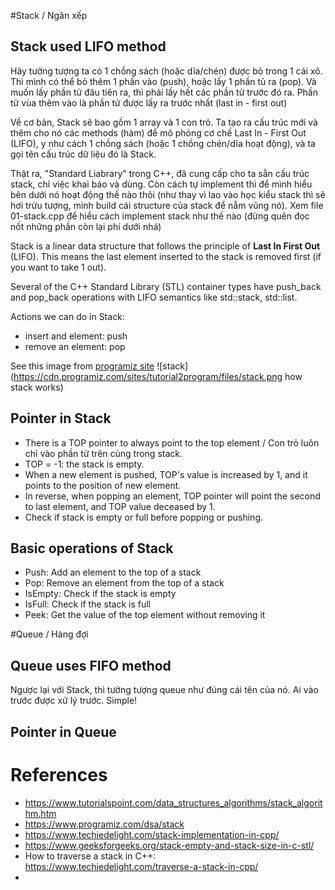 #Stack / Ngăn xếp
## Stack used LIFO method
Hãy tưởng tượng ta có 1 chồng sách (hoặc dĩa/chén) được bỏ trong 1 cái xô.
Thì mình có thể bỏ thêm 1 phần vào (push), hoặc lấy 1 phần tủ ra (pop).
Và muốn lấy phần tử đâu tiên ra, thì phải lấy hết các phần tử trước đó ra.
Phần tử vùa thêm vào là phần tử được lấy ra trước nhất (last in - first out)

Về cơ bản, Stack sẽ bao gồm 1 array và 1 con trỏ. Ta tạo ra cấu trúc mới và thêm cho nó các methods (hàm) để mô phỏng cơ chế Last In - First Out (LIFO), y như cách 1 chồng sách (hoặc 1 chồng chén/dĩa hoạt động), và ta gọi tên cấu trúc dữ liệu đó là Stack. 

Thật ra, "Standard Liabrary" trong C++, đã cung cấp cho ta sẵn cấu trúc stack, chỉ việc khai báo và dùng. Còn cách tự implement thì để mình hiểu bên dưới nó hoạt động thế nào thôi (như thay vì lao vào học kiểu stack thì sẽ hơi trừu tượng, mình build cái structure của stack để nẵm vũng nó). Xem file 01-stack.cpp để hiểu cách implement stack như thế nào (đừng quên đọc nốt những phần còn lại phí dưới nhá)

Stack is a linear data structure that follows the principle of **Last In First Out** (LIFO).
This means the last element inserted to the stack is removed first (if you want to take 1 out).

Several of the C++ Standard Library (STL) container types have push_back and pop_back operations with LIFO semantics like std::stack, std::list.

Actions we can do in Stack:
* insert and element: push
* remove an element: pop

See this image from [programiz site](https://www.programiz.com/dsa/stack)
![stack](https://cdn.programiz.com/sites/tutorial2program/files/stack.png how stack works)

## Pointer in Stack
* There is a TOP pointer to always point to the top element / Con trỏ luôn chỉ vào phần tử trên cùng trong stack.
* TOP = -1: the stack is empty.
* When a new element is pushed, TOP's value is increased by 1, and it points to the position of new element.
* In reverse, when popping an element, TOP pointer will point the second to last element, and TOP value deceased by 1.
* Check if stack is empty or full before popping or pushing.

## Basic operations of Stack
* Push: Add an element to the top of a stack
* Pop: Remove an element from the top of a stack
* IsEmpty: Check if the stack is empty
* IsFull: Check if the stack is full
* Peek: Get the value of the top element without removing it

#Queue / Hàng đợi
## Queue uses FIFO method
Ngược lại với Stack, thì tưởng tượng queue như đúng cái tên của nó. Ai vào trước được xử lý trước. Simple!

## Pointer in Queue

# References
- https://www.tutorialspoint.com/data_structures_algorithms/stack_algorithm.htm
- https://www.programiz.com/dsa/stack
- https://www.techiedelight.com/stack-implementation-in-cpp/
- https://www.geeksforgeeks.org/stack-empty-and-stack-size-in-c-stl/
- How to traverse a stack in C++: https://www.techiedelight.com/traverse-a-stack-in-cpp/
- 

